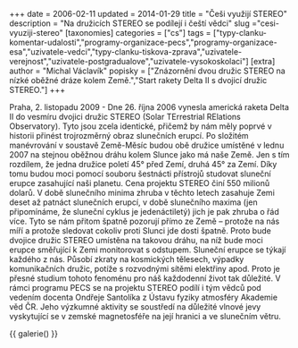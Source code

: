 +++
date = 2006-02-11
updated = 2014-01-29
title = "Češi využijí STEREO"
description = "Na družicích STEREO se podílejí i čeští vědci"
slug ="cesi-vyuziji-stereo"
[taxonomies]
categories = ["cs"]
tags = ["typy-clanku-komentar-udalosti","programy-organizace-pecs","programy-organizace-esa","uzivatele-vedci","typy-clanku-tiskova-zprava","uzivatele-verejnost","uzivatele-postgradualove","uzivatele-vysokoskolaci"]
[extra]
author = "Michal Václavík"
popisky = ["Znázornění dvou družic STEREO na nízké oběžné dráze kolem Země.","Start rakety Delta II s dvojicí družic STEREO."]
+++

Praha, 2. listopadu 2009 - Dne 26. října 2006 vynesla americká raketa Delta II do vesmíru dvojici družic STEREO (Solar TErrestrial RElations Observatory). Tyto jsou zcela identické, přičemž by nám měly poprvé v historii přinést trojrozměrný obraz slunečních erupcí. Po složitém manévrování v soustavě Země-Měsíc budou obě družice umístěné v lednu 2007 na stejnou oběžnou dráhu kolem Slunce jako má naše Země. Jen s tím rozdílem, že jedna družice poletí 45° před Zemí, druhá 45° za Zemí. Díky tomu budou moci pomocí souboru šestnácti přístrojů studovat sluneční erupce zasahující naši planetu. Cena projektu STEREO činí 550 milionů dolarů. V době slunečního minima zhruba v těchto letech zasahuje Zemi deset až patnáct slunečních erupcí, v době slunečního maxima (jen připomínáme, že sluneční cyklus je jedenáctiletý) jich je pak zhruba o řád více. Tyto se nám přitom špatně pozorují přímo ze Země – protože na nás míří a protože sledovat cokoliv proti Slunci jde dosti špatně. Proto bude dvojice družic STEREO umístěna na takovou dráhu, na níž bude moci erupce směřující k Zemi monitorovat s odstupem. Sluneční erupce se týkají každého z nás. Působí zkraty na kosmických tělesech, výpadky komunikačních družic, potíže s rozvodnými sítěmi elektřiny apod. Proto je přesné studium tohoto fenoménu pro náš každodenní život tak důležité. V rámci programu PECS se na projektu STEREO podílí i tým vědců pod vedením docenta Ondřeje Santolíka z Ústavu fyziky atmosféry Akademie věd ČR. Jeho výzkumné aktivity se soustředí na důležité vlnové jevy vyskytující se v zemské magnetosféře na její hranici a ve slunečním větru.

{{ galerie() }}
